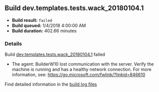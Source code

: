 ## Build dev.templates.tests.wack_20180104.1
- **Build result:** `failed`
- **Build queued:** 1/4/2018 4:00:00 AM
- **Build duration:** 402.66 minutes
### Details
Build [dev.templates.tests.wack_20180104.1](https://winappstudio.visualstudio.com/web/build.aspx?pcguid=a4ef43be-68ce-4195-a619-079b4d9834c2&builduri=vstfs%3a%2f%2f%2fBuild%2fBuild%2f24590) failed

+ The agent: BuilderW10 lost communication with the server. Verify the machine is running and has a healthy network connection. For more information, see: https://go.microsoft.com/fwlink/?linkid=846610

Find detailed information in the [build log files](https://uwpctdiags.blob.core.windows.net/buildlogs/dev.templates.tests.wack_20180104.1_logs.zip)

